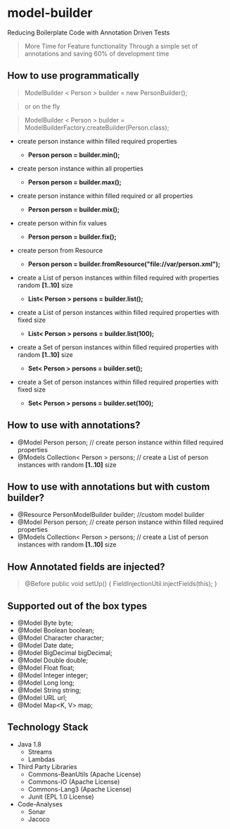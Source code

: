 # model-builder
Reducing Boilerplate Code with Annotation Driven Tests
> More Time for Feature functionality
  Through a simple set of annotations and saving 60% of development time 

## How to use programmatically

> ModelBuilder < Person > builder = new PersonBuilder();

> or on the fly

> ModelBuilder < Person > builder = ModelBuilderFactory.createBuilder(Person.class);
 
* create person instance within filled required properties
    * **Person person = builder.min();**
 
* create person instance within all properties
    * **Person person = builder.max();**
  
* create person instance within filled required or all properties
    * **Person person = builder.mix();**

* create person within fix values
    * **Person person = builder.fix();**

* create person from Resource
    * **Person person = builder.fromResource("file://var/person.xml");**

* create a List of person instances within filled required with properties random **[1..10]** size
    * **List< Person > persons = builder.list();**

* create a List of person instances within filled required properties with fixed size
    * **List< Person > persons =  builder.list(100);**

* create a Set of person instances within filled required properties with random **[1..10]** size
    * **Set< Person > persons =  builder.set();**

* create a Set of person instances within filled required properties with fixed size
    * **Set< Person > persons = builder.set(100);**
    
## How to use with annotations?

*  @Model Person person; // create person instance within filled required properties
*  @Models Collection< Person > persons; // create a List of person instances with random **[1..10]** size
  
## How to use with annotations but with custom builder?

*  @Resource PersonModelBuilder builder; //custom model builder
*  @Model Person person; // create person instance within filled required properties
*  @Models Collection< Person > persons; // create a List of person instances with random **[1..10]** size

## How Annotated fields are injected?

>  @Before public void setUp() {
>      FieldInjectionUtil.injectFields(this);
>  }

## Supported out of the box types

* @Model Byte byte;
* @Model Boolean boolean;
* @Model Character character;
* @Model Date date;
* @Model BigDecimal bigDecimal;
* @Model Double double;
* @Model Float float;
* @Model Integer integer;
* @Model Long long;
* @Model String string;
* @Model URL url;
* @Model Map<K, V> map;
    
## Technology Stack

* Java 1.8
    * Streams 
    * Lambdas
* Third Party Libraries
    * Commons-BeanUtils (Apache License)
    * Commons-IO (Apache License)
    * Commons-Lang3 (Apache License)
    * Junit (EPL 1.0 License)
* Code-Analyses
    * Sonar
    * Jacoco

 
